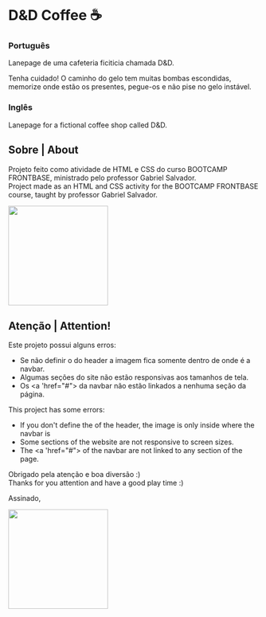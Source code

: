 #  D&D Coffee ☕

###  Português
Lanepage de uma cafeteria ficiticia chamada D&D. 

Tenha cuidado! O caminho do gelo tem muitas bombas escondidas, memorize onde estão os presentes, pegue-os e não pise no gelo instável.

### Inglês
Lanepage for a fictional coffee shop called D&D.


## Sobre | About
Projeto feito como atividade de HTML e CSS do curso BOOTCAMP FRONTBASE, ministrado pelo professor Gabriel Salvador.
<br>
Project made as an HTML and CSS activity for the BOOTCAMP FRONTBASE course, taught by professor Gabriel Salvador.

<img src="IMG_0092.png" width="200" height="200"/>

## Atenção | Attention!

Este projeto possui alguns erros:

- Se não definir o <height> do header a imagem fica somente dentro de onde é a navbar.
- Algumas seções do site não estão responsivas aos tamanhos de tela.
- Os <a 'href="#"> da navbar não estão linkados a nenhuma seção da página.

This project has some errors:

- If you don't define the <height> of the header, the image is only inside where the navbar is
- Some sections of the website are not responsive to screen sizes.
- The <a 'href="#"> of the navbar are not linked to any section of the page.


Obrigado pela atenção e boa diversão :)
<br>
Thanks for you attention and have a good play time :)

Assinado,

<img src="IMG_0092.png" width="200" height="200"/>
